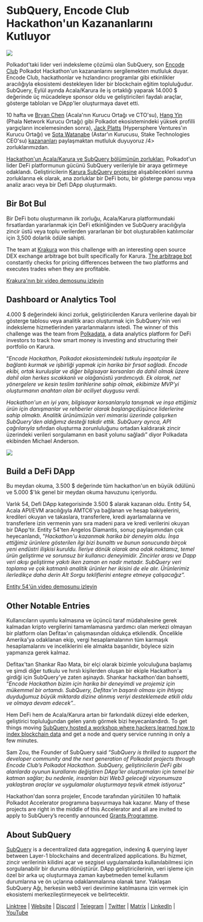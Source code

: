 # SubQuery, Encode Club Hackathon'un Kazananlarını Kutluyor

![](https://miro.medium.com/max/1400/1*KSv8qczywRPCEvWXeYiDNA.png)

Polkadot'taki lider veri indeksleme çözümü olan SubQuery, son [Encode Club](https://www.encode.club/) Polkadot Hackathon'un kazananlarını sergilemekten mutluluk duyar. Encode Club, hackathonlar ve hızlandırıcı programlar gibi etkinlikler aracılığıyla ekosistemi destekleyen lider bir blockchain eğitim topluluğudur. SubQuery, Eylül ayında Acala/Karura ile iş ortaklığı yaparak 14.000 $ değerinde üç mücadeleye sponsor oldu ve geliştiricileri faydalı araçlar, gösterge tabloları ve DApp'ler oluşturmaya davet etti.

10 hafta ve [Bryan Chen](https://twitter.com/XiliangChen) (Acala'nın Kurucu Ortağı ve CTO'su), [Hang Yin](https://twitter.com/bgmshana) (Phala Network Kurucu Ortağı) gibi Polkadot ekosistemindeki yüksek profilli yargıçların incelemesinden sonra), [Jack Platts](https://twitter.com/jackbplatts) (Hypersphere Ventures'ın Kurucu Ortağı) ve [Sota Watanabe](https://twitter.com/WatanabeSota) (Astar'ın Kurucusu, Stake Technologies CEO'su) [kazananları](https://medium.com/encode-club/polkadot-hack-finale-prizewinners-and-summary-931627c64d9) paylaşmaktan mutluluk duyuyoruz /4> zorluklarımızdan.

[Hackathon'un Acala/Karura ve SubQuery bölümünün zorlukları](https://medium.com/encode-club/polkadot-hack-challenges-7cfeba1a4c0e), Polkadot'un lider DeFi platformunun gücünü SubQuery verileriyle bir araya getirmeye odaklandı. Geliştiricilerin [Karura SubQuery projesine](https://explorer.subquery.network/subquery/AcalaNetwork/karura) alışabilecekleri ısınma zorluklarına ek olarak, ana zorluklar bir DeFi botu, bir gösterge panosu veya analiz aracı veya bir Defi DApp oluşturmaktı.

## Bir Bot Bul

Bir DeFi botu oluşturmanın ilk zorluğu, Acala/Karura platformundaki fırsatlardan yararlanmak için DeFi etkinliğinden ve SubQuery aracılığıyla zincir üstü veya toplu verilerden yararlanan bir bot oluşturabilen katılımcılar için 3,500 dolarlık ödüle sahipti.

The team at [Krakura](https://github.com/houtenbos/krakura-bot) won this challenge with an interesting open source DEX exchange arbitrage bot built specifically for Karura. [The arbitrage bot](https://github.com/houtenbos/krakura-bot) constantly checks for pricing differences between the two platforms and executes trades when they are profitable.

[Krakura'nın bir video demosunu izleyin](https://youtu.be/G7TNTzMDijU)

## Dashboard or Analytics Tool

4.000 $ değerindeki ikinci zorluk, geliştiricilerden Karura verilerine dayalı bir gösterge tablosu veya analitik aracı oluşturmak için SubQuery'nin veri indeksleme hizmetlerinden yararlanmalarını istedi. The winner of this challenge was the team from [Polkadata](https://www.polkadata.xyz/), a data analytics platform for DeFi investors to track how smart money is investing and structuring their portfolio on Karura.

“_Encode Hackathon, Polkadot ekosistemindeki tutkulu inşaatçılar ile bağlantı kurmak ve işbirliği yapmak için harika bir fırsat sağladı. Encode ekibi, ortak kuruluşlar ve diğer bilgisayar korsanları da dahil olmak üzere dahil olan herkes sıcakkanlı ve olağanüstü yardımcıydı. Ek olarak, net yönergelere ve kesin teslim tarihlerine sahip olmak, ekibimize MVP'yi oluşturmanın anahtarı olan bir aciliyet duygusu verdi._

_Hackathon'un en iyi yanı, bilgisayar korsanlarıyla tanışmak ve inşa ettiğimiz ürün için danışmanlar ve rehberler olarak başlangıç ​​düşünce liderlerine sahip olmaktı. Analitik ürünümüzün veri mimarisi üzerinde çalışırken SubQuery'den aldığımız desteği takdir ettik. SubQuery ayrıca, API çağrılarıyla_ sıfırdan oluşturma zorunluluğunu ortadan kaldırarak zincir üzerindeki verileri sorgulamanın en basit yolunu sağladı” diyor Polkadata ekibinden Michael Anderson.

![](https://miro.medium.com/max/1400/0*o01LCEIOu-FyUOWx)

## Build a DeFi DApp

Bu meydan okuma, 3.500 $ değerinde tüm hackathon'un en büyük ödülünü ve 5.000 $'lık genel bir meydan okuma havuzunu içeriyordu.

Varlık 54, Defi DApp kategorisinde 3.500 $ alarak kazanan oldu. Entity 54, Acala API/EVM aracılığıyla AMTC6'ya bağlanan ve hesap bakiyelerini, kredileri okuyan ve takaslara, transferlere, kredi ayarlamalarına ve transferlere izin vermenin yanı sıra madeni para ve kredi verilerini okuyan bir DApp'tir. Entity 54'ten Angelos Diamantis, sonuç paylaşımından çok heyecanlandı, "_Hackathon'u kazanmak harika bir deneyim oldu. İnşa ettiğimiz ürünlere gösterilen ilgi bizi bunalttı ve bunun sonucunda birçok yeni endüstri ilişkisi kuruldu. İleriye dönük olarak ana odak noktamız, temel ürün geliştirme ve sorunsuz bir kullanıcı deneyimidir. Zincirler arası ve Dapp veri akışı geliştirme yakıtı iken zaman en nadir metadır. SubQuery veri toplama ve çok katmanlı analitik ürünler her ikisini de ele alır. Ürünlerimiz ilerledikçe daha derin Alt Sorgu tekliflerini entegre etmeye çalışacağız”._

[Entity 54'ün video demosunu izleyin](https://youtu.be/fU1BRVOtx2o)

## Other Notable Entries

Kullanıcıların uyumlu kalmasına ve üçüncü taraf müdahalesine gerek kalmadan kripto vergilerini tamamlamasına yardımcı olan merkezi olmayan bir platform olan Defitax'ın çalışmasından oldukça etkilendik. Öncelikle Amerika'ya odaklanan ekip, vergi hesaplamalarının tüm karmaşık hesaplamalarını ve inceliklerini ele almakta başarılıdır, böylece sizin yapmanıza gerek kalmaz.

Defitax'tan Shankar Rao Mata, bir elçi olarak bizimle yolculuğuna başlamış ve şimdi diğer tutkulu ve hırslı kişilerden oluşan bir ekiple Hackathon'a girdiği için SubQuery'ye zaten aşinaydı. Shankar hackathon'dan bahsetti, “_Encode Hackathon bizim için harika bir deneyimdi ve projemiz için mükemmel bir ortamdı. SubQuery, Defitax'ın başarılı olması için ihtiyaç duyduğumuz büyük miktarda dizine alınmış veriyi desteklemede etkili oldu ve olmaya devam edecek”._.

Hem DeFi hem de Acala/Karura artan bir farkındalık düzeyi elde ederken, geliştirici topluluğundan gelen yanıtı görmek bizi heyecanlandırdı. To get things moving [SubQuery hosted a workshop where hackers learned how to index blockchain data](https://www.youtube.com/watch?v=QUtWC_LZM8Q) and get a node and query service running in only a few minutes.

Sam Zou, the Founder of SubQuery said _“SubQuery is thrilled to support the developer community and the next generation of Polkadot projects through Encode Club’s Polkadot Hackathon. SubQuery, geliştiricilerin DeFi gibi alanlarda oyunun kurallarını değiştiren DApp'ler oluşturmaları için temel bir katman sağlar; bu nedenle, insanları bizi Web3 geleceği vizyonumuza yaklaştıran araçlar ve uygulamalar oluşturmaya teşvik etmek istiyoruz"_

Hackathon'dan sonra projeler, Encode tarafından yürütülen 10 haftalık Polkadot Accelerator programına başvurmaya hak kazanır. Many of these projects are right in the middle of this Accelerator and all are invited to apply to SubQuery’s recently announced [Grants Programme](https://subquery.network/grants).

## About SubQuery

[SubQuery](https://subquery.network/) is a decentralized data aggregation, indexing & querying layer between Layer-1 blockchains and decentralized applications. Bu hizmet, zincir verilerinin kilidini açar ve sezgisel uygulamalarda kullanılabilmesi için sorgulanabilir bir duruma dönüştürür. DApp geliştiricilerinin, veri işleme için özel bir arka uç oluşturmaya zaman kaybetmeden temel kullanım durumlarına ve ön uçlarına odaklanmalarına olanak tanır. Yaklaşan SubQuery Ağı, herkesin web3 veri devrimine katılmasına izin vermek için ekosistemi merkezileştirmeyecek ve belirtecektir.

[Linktree](https://linktr.ee/subquerynetwork) | [Website](https://subquery.network/) | [Discord](https://discord.com/invite/78zg8aBSMG) | [Telegram](https://t.me/subquerynetwork) | [Twitter](https://twitter.com/subquerynetwork) | [Matrix](https://matrix.to/#/#subquery:matrix.org) | [LinkedIn](https://www.linkedin.com/company/subquery) | [YouTube](https://www.youtube.com/channel/UCi1a6NUUjegcLHDFLr7CqLw)
